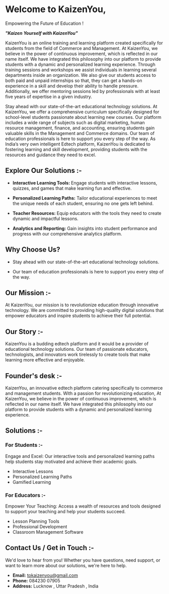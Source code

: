# Welcome to KaizenYou,

Empowering the Future of Education !

<b><i>"Kaizen Yourself with KaizenYou"</i></b>

KaizenYou is an online training and learning platform created specifically for students from the field of Commerce and Management.
At KaizenYou, we believe in the power of continuous improvement, which is reflected in our name itself. We have integrated this philosophy into our platform to provide students with a dynamic and personalized learning experience. Through training sessions and workshops we assist individuals in learning several departments inside an organization. We also give our students access to both paid and unpaid internships so that, they can get a hands-on experience in a skill and develop their ability to handle pressure. Additionally, we offer mentoring sessions led by professionals with at least five years of expertise in a given industry.

Stay ahead with our state-of-the-art educational technology solutions. At KaizenYou, we offer a comprehensive curriculum specifically designed for school-level students passionate about learning new courses. Our platform includes a wide range of subjects such as digital marketing, human resource management, finance, and accounting, ensuring students gain valuable skills in the Management and Commerce domains. Our team of education professionals is here to support you every step of the way. As India’s very own intelligent Edtech platform, KaizenYou is dedicated to fostering learning and skill development, providing students with the resources and guidance they need to excel.

## Explore Our Solutions :-

- <b>Interactive Learning Tools: </b> Engage students with interactive lessons, quizzes, and games that make learning fun and effective.

- <b>Personalized Learning Paths:</b> Tailor educational experiences to meet the unique needs of each student, ensuring no one gets left behind.

- <b>Teacher Resources:</b> Equip educators with the tools they need to create dynamic and impactful lessons.

- <b>Analytics and Reporting:</b> Gain insights into student performance and progress with our comprehensive analytics platform.

## Why Choose Us?

- Stay ahead with our state-of-the-art educational technology solutions.

- Our team of education professionals is here to support you every step of the way.

## Our Mission :-

At KaizenYou, our mission is to revolutionize education through innovative technology. We are committed to providing high-quality digital solutions that empower educators and inspire students to achieve their full potential.

## Our Story :-

KaizenYou is a budding edtech platform and it would be a provider of educational technology solutions. Our team of passionate educators, technologists, and innovators work tirelessly to create tools that make learning more effective and enjoyable.

## Founder's desk :-

KaizenYou, an innovative edtech platform catering specifically to commerce and management students. With a passion for revolutionizing education,
At KaizenYou, we believe in the power of continuous improvement, which is reflected in our name itself. We have integrated this philosophy into our platform to provide students with a dynamic and personalized learning experience.

## Solutions :-

### For Students :-

Engage and Excel: Our interactive tools and personalized learning paths help students stay motivated and achieve their academic goals.

- Interactive Lessons
- Personalized Learning Paths
- Gamified Learning

### For Educators :-

Empower Your Teaching: Access a wealth of resources and tools designed to support your teaching and help your students succeed.

- Lesson Planning Tools
- Professional Development
- Classroom Management Software

## Contact Us / Get in Touch :-

We'd love to hear from you! Whether you have questions, need support, or want to learn more about our solutions, we're here to help.

- <b>Email:</b> tokaizenyou@gmail.com
- <b>Phone:</b> 084230 07905
- <b>Address:</b> Lucknow , Uttar Pradesh , India
